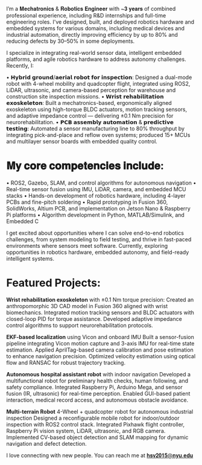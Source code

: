 I’m a 𝐌𝐞𝐜𝐡𝐚𝐭𝐫𝐨𝐧𝐢𝐜𝐬 & 𝐑𝐨𝐛𝐨𝐭𝐢𝐜𝐬 𝐄𝐧𝐠𝐢𝐧𝐞𝐞𝐫 with ~𝟑 𝐲𝐞𝐚𝐫𝐬 of combined professional experience, including R&D internships and full-time engineering roles. I've designed, built, and deployed robotics hardware and embedded systems for various domains, including medical devices and industrial automation, directly improving efficiency by up to 80% and reducing defects by 30–50% in some deployments.

I specialize in integrating real-world sensor data, intelligent embedded platforms, and agile robotics hardware to address autonomy challenges. Recently, I:

• 𝗛𝘆𝗯𝗿𝗶𝗱 𝗴𝗿𝗼𝘂𝗻𝗱/𝗮𝗲𝗿𝗶𝗮𝗹 𝗿𝗼𝗯𝗼𝘁 𝗳𝗼𝗿 𝗶𝗻𝘀𝗽𝗲𝗰𝘁𝗶𝗼𝗻: Designed a dual-mode robot with 4-wheel mobility and quadcopter flight, integrated using ROS2, LiDAR, ultrasonic, and camera-based perception for warehouse and construction site inspection missions.
• 𝗪𝗿𝗶𝘀𝘁 𝗿𝗲𝗵𝗮𝗯𝗶𝗹𝗶𝘁𝗮𝘁𝗶𝗼𝗻 𝗲𝘅𝗼𝘀𝗸𝗲𝗹𝗲𝘁𝗼𝗻: Built a mechatronics-based, ergonomically aligned exoskeleton using high-torque BLDC actuators, motion tracking sensors, and adaptive impedance control — delivering ±0.1 Nm precision for neurorehabilitation.
• 𝗣𝗖𝗕 𝗮𝘀𝘀𝗲𝗺𝗯𝗹𝘆 𝗮𝘂𝘁𝗼𝗺𝗮𝘁𝗶𝗼𝗻 & 𝗽𝗿𝗲𝗱𝗶𝗰𝘁𝗶𝘃𝗲 𝘁𝗲𝘀𝘁𝗶𝗻𝗴: Automated a sensor manufacturing line to 80% throughput by integrating pick-and-place and reflow oven systems; produced 15+ MCUs and multilayer sensor boards with embedded quality control.

# 𝐌𝐲 𝐜𝐨𝐫𝐞 𝐜𝐨𝐦𝐩𝐞𝐭𝐞𝐧𝐜𝐢𝐞𝐬 𝐢𝐧𝐜𝐥𝐮𝐝𝐞:
• ROS2, Gazebo, SLAM, and control algorithms for autonomous navigation
• Real-time sensor fusion using IMU, LiDAR, camera, and embedded MCU stacks
• Hands-on development of robotics hardware, including 4-layer PCBs and fine-pitch soldering
• Rapid prototyping in Fusion 360, SolidWorks, Altium PCB, and implementation on Jetson Nano & Raspberry Pi platforms
• Algorithm development in Python, MATLAB/Simulink, and Embedded C

I get excited about opportunities where I can solve end-to-end robotics challenges, from system modeling to field testing, and thrive in fast-paced environments where sensors meet software. Currently, exploring opportunities in robotics hardware, embedded autonomy, and field-ready intelligent systems.

# **Featured Projects**:

**Wrist rehabilitation exoskeleton** with ±0.1 Nm torque precision: 
Created an anthropomorphic 3D CAD model in Fusion 360 aligned with wrist biomechanics.
Integrated motion tracking sensors and BLDC actuators with closed-loop PID for torque assistance.
Developed adaptive impedance control algorithms to support neurorehabilitation protocols.

**EKF-based localization** using Vicon and onboard IMU
Built a sensor-fusion pipeline integrating Vicon motion capture and 3-axis IMU for real-time state estimation.
Applied AprilTag-based camera calibration and pose estimation to enhance navigation precision.
Optimized velocity estimation using optical flow and RANSAC for robust trajectory tracking.

**Autonomous hospital assistant robot** with indoor navigation
Developed a multifunctional robot for preliminary health checks, human following, and safety compliance.
Integrated Raspberry Pi, Arduino Mega, and sensor fusion (IR, ultrasonic) for real-time perception.
Enabled GUI-based patient interaction, medical record access, and autonomous obstacle avoidance.

**Multi-terrain Robot** 4-Wheel + quadcopter robot for autonomous industrial inspection
Designed a reconfigurable mobile robot for indoor/outdoor inspection with ROS2 control stack.
Integrated Pixhawk flight controller, Raspberry Pi vision system, LiDAR, ultrasonic, and RGB camera.
Implemented CV-based object detection and SLAM mapping for dynamic navigation and defect detection.


I love connecting with new people. You can reach me at 𝐡𝐬𝐯𝟐𝟎𝟏𝟓@𝐧𝐲𝐮.𝐞𝐝𝐮


